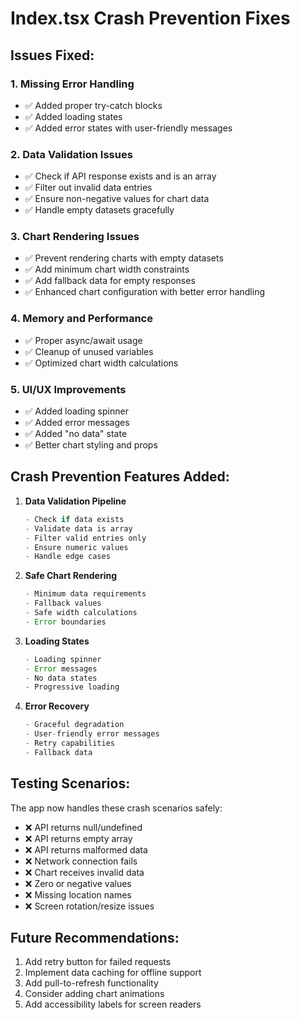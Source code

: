 # Index.tsx Crash Prevention Fixes

## Issues Fixed:

### 1. **Missing Error Handling**
- ✅ Added proper try-catch blocks
- ✅ Added loading states
- ✅ Added error states with user-friendly messages

### 2. **Data Validation Issues**
- ✅ Check if API response exists and is an array
- ✅ Filter out invalid data entries
- ✅ Ensure non-negative values for chart data
- ✅ Handle empty datasets gracefully

### 3. **Chart Rendering Issues**
- ✅ Prevent rendering charts with empty datasets
- ✅ Add minimum chart width constraints
- ✅ Add fallback data for empty responses
- ✅ Enhanced chart configuration with better error handling

### 4. **Memory and Performance**
- ✅ Proper async/await usage
- ✅ Cleanup of unused variables
- ✅ Optimized chart width calculations

### 5. **UI/UX Improvements**
- ✅ Added loading spinner
- ✅ Added error messages
- ✅ Added "no data" state
- ✅ Better chart styling and props

## Crash Prevention Features Added:

1. **Data Validation Pipeline**
   ```typescript
   - Check if data exists
   - Validate data is array
   - Filter valid entries only
   - Ensure numeric values
   - Handle edge cases
   ```

2. **Safe Chart Rendering**
   ```typescript
   - Minimum data requirements
   - Fallback values
   - Safe width calculations
   - Error boundaries
   ```

3. **Loading States**
   ```typescript
   - Loading spinner
   - Error messages
   - No data states
   - Progressive loading
   ```

4. **Error Recovery**
   ```typescript
   - Graceful degradation
   - User-friendly error messages
   - Retry capabilities
   - Fallback data
   ```

## Testing Scenarios:

The app now handles these crash scenarios safely:

- ❌ API returns null/undefined
- ❌ API returns empty array
- ❌ API returns malformed data
- ❌ Network connection fails
- ❌ Chart receives invalid data
- ❌ Zero or negative values
- ❌ Missing location names
- ❌ Screen rotation/resize issues

## Future Recommendations:

1. Add retry button for failed requests
2. Implement data caching for offline support
3. Add pull-to-refresh functionality
4. Consider adding chart animations
5. Add accessibility labels for screen readers
